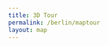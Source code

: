 ```yaml
---
title: 3D Tour
permalink: /berlin/maptour
layout: map
---
```


<link href="/f/bs/bootstrap.min.css" rel="stylesheet"/>
<script src="/f/bs/bootstrap.bundle.min.js"></script>
<script src="/f/jq/jquery.3.5.1.js"></script>
<script src="/f/bjs/ammo.js"></script>
<script src="/f/bjs/recast.js"></script>
<script src="/f/bjs/cannon.js"></script>
<script src="/f/bjs/Oimo.js"></script>
<script src="/f/bjs/earcut.min.js"></script>
<script src="/f/bjs/babylon.js"></script>
<script src="/f/bjs/babylonjs.materials.min.js"></script>
<script src="/f/bjs/babylonjs.proceduralTextures.min.js"></script>
<script src="/f/bjs/babylonjs.postProcess.min.js"></script>
<script src="/f/bjs/babylonjs.loaders.min.js"></script>
<script src="/f/bjs/babylonjs.serializers.min.js"></script>
<script src="/f/bjs/babylon.gui.min.js"></script>
<script src="/f/bowser.js"></script>
<script src="/f/models.js"></script>
<script src="/f/babylonhelpers.js"></script>
<script src="/f/modelcache.js"></script>
<script src="/f/buttonhelpers.js"></script>
<script src="/f/soundshelper.js"></script>
<script src="/f/tdhelpers.js"></script>
<script src="/f/maphelper.js"></script>
<script src="/f/map_animation.js"></script>
<script src="/f/anime.3.2.1.min.js"></script>
<script src="/f/leaflet.js"></script>

<script>

BABYLON.Effect.RegisterShader("fade", "precision highp float;" +
                              "varying vec2 vUV;" +
                              "uniform sampler2D textureSampler; " +
                              "uniform float fadeLevel; " +
                              "void main(void){" +
                              "vec4 baseColor = texture2D(textureSampler, vUV) * fadeLevel;" +
                              "baseColor.a = 1.0;" +
                              "gl_FragColor = baseColor;" + "}");

BABYLON.DefaultLoadingScreen.prototype.displayLoadingUI = function () {
  document.getElementById("loadingScreen").innerHTML = "loading... " + this.loadingUIText;
  if ( typeof(this._onceonly) == "undefined" ) {
    window.addEventListener("resize", this._resizeLoadingUI);
    this._onceonly = "defined"
  }
};

BABYLON.DefaultLoadingScreen.prototype.hideLoadingUI = function(){
  document.getElementById("loadingScreen").style.display = "none";
  // if the loader screen is complete and we're in the middle of a fadeOut
  // then trigger the fadeIn again.
  if (ppFadeLevel < 0) stop_transition = false;
}

var canvas = null;
var alltextures = []
var engine = null;
var scene = null;
var multimat = null
var sceneToRender = null;
var skyboxMesh = null;
var currModel = null;
var baseMaterialSizes = [64, 256, 512, 1024]
var textBlock = null;
var cameraPath = []
var autoExitTimeout = null;
var map = null;

$(function(){
  $(document).bind("scroll keypress touchstart click keydown keyup mousemove mousedown mouseup", function(){
    clearTimeout(autoExitTimeout)
  });
  $(window).bind("scroll keypress touchstart click keydown keyup mousemove mousedown mouseup", function(){
    clearTimeout(autoExitTimeout)
  });
});

function displayModel(mlid, model_from_shared = undefined) {
  window.browser = bowser.getParser(window.navigator.userAgent);

  canvas = document.getElementById("3dcanvas");
  currModel = model_from_shared || UPModels.modelForMlid(mlid);

  var createDefaultEngine = function() {
    return new BABYLON.Engine(canvas, true, {
      alpha: false,
      preserveDrawingBuffer: true,
      stencil: true,
      disableWebGL2Support: TDHelpers.disableWebGL2(),
    }, false);
  };

  var delayCreateScene = function () {
    var scene = new BABYLON.Scene(engine);
    document.getElementById("loadingScreen").style.display = "none";
    BABYLON.SceneLoader.ShowLoadingScreen = false;

    TDHelpers.resize();
    engine.resize()

    var r = createSkyBox(scene)
    skyboxMesh = r[0]
    multimat = r[1]

    loadSkyBoxMaterial(currModel.mlid,baseMaterialSizes[0],alltextures,
                       multimat,scene)

    addKeyboardObserver(scene, skyboxMesh);

    var advancedTexture = BABYLON.GUI.AdvancedDynamicTexture.CreateFullscreenUI("UI");

    textBlock = ButtonHelpers.createTextBlock()
    advancedTexture.addControl(textBlock);

    if ( TDHelpers.isMobile() ) {
      var button = ButtonHelpers.create("butPlay", "play", "0%", "45%")
      button.onPointerClickObservable.add(ButtonHelpers.CB.flythrough)
      advancedTexture.addControl(button);
      var button = ButtonHelpers.create("butPause", "fly>", "0%", "45%")
      button.onPointerClickObservable.add(ButtonHelpers.CB.stopflythrough)
      ButtonHelpers.hide(button)
      advancedTexture.addControl(button);

      var button = ButtonHelpers.create("butExit", "fulls", "-40%", "-45%")
      button.onPointerClickObservable.add(ButtonHelpers.CB.exit)
      advancedTexture.addControl(button);

      if ( ButtonHelpers.showShare() ) {
        var button = ButtonHelpers.create("butShare", "share", "45%", "45%")
        button.onPointerClickObservable.add(ButtonHelpers.CB.share)
        advancedTexture.addControl(button);
        var button = ButtonHelpers.create("butCopied", "copied", "45%", "45%")
        button.onPointerClickObservable.add(ButtonHelpers.CB.share)
        ButtonHelpers.hide(button)
        advancedTexture.addControl(button);
      }

      if ( !ButtonHelpers.isSafari() ) {
        var button = ButtonHelpers.create("butFS", "fulls", "40%", "-45%")
        button.onPointerClickObservable.add(ButtonHelpers.CB.fullscreen)
        advancedTexture.addControl(button);

        var button = ButtonHelpers.create("butFSexit", "fulls", "45%", "-45%")
        button.onPointerClickObservable.add(ButtonHelpers.CB.fullscreen_exit)
        ButtonHelpers.hide(button)
        advancedTexture.addControl(button);
      }

    } else {
      var button = ButtonHelpers.create("butPlay", "play", "0%", "45%")
      button.onPointerClickObservable.add(ButtonHelpers.CB.flythrough)
      advancedTexture.addControl(button);
      var button = ButtonHelpers.create("butPause", "fly>", "0%", "45%")
      button.onPointerClickObservable.add(ButtonHelpers.CB.stopflythrough)
      ButtonHelpers.hide(button)
      advancedTexture.addControl(button);

      var button = ButtonHelpers.create("butExit", "fulls", "-45%", "-45%")
      button.onPointerClickObservable.add(ButtonHelpers.CB.exit)
      advancedTexture.addControl(button);

      if ( ButtonHelpers.showShare() ) {
        var button = ButtonHelpers.create("butShare", "share", "45%", "45%")
        button.onPointerClickObservable.add(ButtonHelpers.CB.share)
        advancedTexture.addControl(button);

        var button = ButtonHelpers.create("butCopied", "copied", "45%", "45%")
        button.onPointerClickObservable.add(ButtonHelpers.CB.share)
        ButtonHelpers.hide(button)
        advancedTexture.addControl(button);
      }

      if ( !ButtonHelpers.isSafari() ) {
        var button = ButtonHelpers.create("butFS", "fulls", "45%", "-45%")
        button.onPointerClickObservable.add(ButtonHelpers.CB.fullscreen)
        advancedTexture.addControl(button);

        var button = ButtonHelpers.create("butFSexit", "fulls", "45%", "-45%")
        button.onPointerClickObservable.add(ButtonHelpers.CB.fullscreen_exit)
        ButtonHelpers.hide(button)
        advancedTexture.addControl(button);
      }
    }

    // Finally load the model.
    loadModel(currModel, scene, skyboxMesh, multimat, baseMaterialSizes)

    SoundsHelper.load(scene)
    return scene;
  };

  window.initFunction = async function() {
    var asyncEngineCreation = async function() {
      try {
        return createDefaultEngine();
      } catch(e) {
        console.log("the available createEngine function failed. Creating the default engine instead");
        return createDefaultEngine();
      }
    }

    window.engine = await asyncEngineCreation();

    if (!engine) throw 'engine should not be null.';

    window.scene = delayCreateScene();
  };

  initFunction().then(() => {
    sceneToRender = scene
    engine.runRenderLoop(function () {
      if (sceneToRender && sceneToRender.activeCamera) {
        sceneToRender.render();
      }
    });
  });

  window.addEventListener("resize", function () {
    if ( engine ) {
      TDHelpers.resize();
      engine.resize()
    }
  });
}

$(window).on('infoscreen:close', MapHelper.createStreetMap )
</script>

